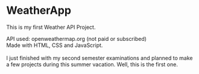 # WeatherApp
This is my first Weather API Project.

API used: openweathermap.org (not paid or subscribed) <br>
Made with HTML, CSS and JavaScript. <br> <br>
I just finished with my second semester examinations and planned to make a few projects during this summer vacation. Well, this is the first one. 
